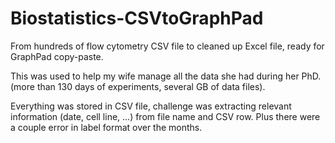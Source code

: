 # Biostatistics-CSVtoGraphPad
From hundreds of flow cytometry CSV file to cleaned up Excel file, ready for GraphPad copy-paste.


This was used to help my wife manage all the data she had during her PhD. (more than 130 days of experiments, several GB of data files).

Everything was stored in CSV file, challenge was extracting relevant information (date, cell line, ...) from file name and CSV row.
Plus there were a couple error in label format over the months.
